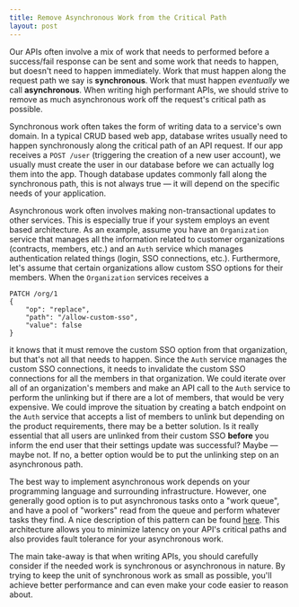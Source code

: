 ```yaml
---
title: Remove Asynchronous Work from the Critical Path
layout: post
---
```

Our APIs often involve a mix of work that needs to performed before a success/fail response can be sent and some work that needs to happen, but doesn't need to happen immediately. Work that must happen along the request path we say is **synchronous**. Work that must happen *eventually* we call **asynchronous**. When writing high performant APIs, we should strive to remove as much asynchronous work off the request's critical path as possible.

Synchronous work often takes the form of writing data to a service's own domain. In a typical CRUD based web app, database writes usually need to happen synchronously along the critical path of an API request. If our app receives a `POST /user`  (triggering the creation of a new user account), we usually must create the user in our database before we can actually log them into the app. Though database updates commonly fall along the synchronous path, this is not always true — it will depend on the specific needs of your application. 

Asynchronous work often involves making non-transactional updates to other services. This is especially true if your system employs an event based architecture. As an example, assume you have an `Organization` service that manages all the information related to customer organizations (contracts, members, etc.) and an `Auth` service which manages authentication related things (login, SSO connections, etc.). Furthermore, let's assume that certain organizations allow custom SSO options for their members. When the `Organization` services receives a  
```
PATCH /org/1 
{ 
	"op": "replace", 
	"path": "/allow-custom-sso", 
	"value": false
}
```
it knows that it must remove the custom SSO option from that organization, but that's not all that needs to happen. Since the  `Auth` service manages the custom SSO connections, it needs to invalidate the custom SSO connections for all the members in that organization. We could iterate over all of an organization's members and make an API call to the `Auth` service to perform the unlinking but if there are a lot of members, that would be very expensive. We could improve the situation by creating a batch endpoint on the `Auth` service that accepts a list of members to unlink but depending on the product requirements, there may be a better solution.  Is it really essential that all users are unlinked from their custom SSO **before** you inform the end user that their settings update was successful? Maybe — maybe not. If no, a better option would be to put the unlinking step on an asynchronous path. 

The best way to implement asynchronous work depends on your programming language and surrounding infrastructure. However, one generally good option is to put asynchronous tasks onto a "work queue", and have a pool of "workers" read from the queue and perform whatever tasks they find. A nice description of this pattern can be found [here](https://docs.microsoft.com/en-us/azure/architecture/guide/architecture-styles/web-queue-worker). This architecture allows you to minimize latency on your API's critical paths and also provides fault tolerance for your asynchronous work.

The main take-away is that when writing APIs, you should carefully consider if the needed work is synchronous or asynchronous in nature. By trying to keep the unit of synchronous work as small as possible, you'll achieve better performance and can even make your code easier to reason about.
